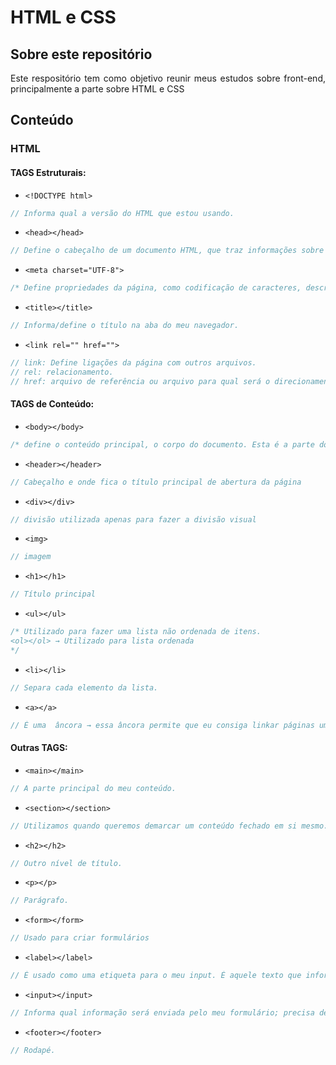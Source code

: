 # HTML e CSS

## Sobre este repositório
<p align="justify">
Este respositório tem como objetivo reunir meus estudos sobre front-end, principalmente a parte sobre HTML e CSS

## Conteúdo
<p align="justify">

### HTML

#### TAGS Estruturais:

- `<!DOCTYPE html>`
```js
// Informa qual a versão do HTML que estou usando.
```

 - `<head></head>`
```js
// Define o cabeçalho de um documento HTML, que traz informações sobre o documento que está sendo aberto. Além de informar ao navegador quais informações quero passar.
```

- `<meta charset="UTF-8">`
```js
/* Define propriedades da página, como codificação de caracteres, descrição da página, autor etc. O charset deixa claro qual o dicionário estamos usando. Neste caso, o UTF-8 é o dicionário que aceita acentuação. */
```

- `<title></title>`
```js
// Informa/define o título na aba do meu navegador.
```

- `<link rel="" href="">`
```js
// link: Define ligações da página com outros arquivos.
// rel: relacionamento.
// href: arquivo de referência ou arquivo para qual será o direcionamento assim que clicar na página
```

#### TAGS de Conteúdo:

- `<body></body>`
```js
/* define o conteúdo principal, o corpo do documento. Esta é a parte do documento HTML que é exibida no navegador. No corpo podem-se definir atributos comuns a toda a página, como cor de fundo, margens, e outras formatações */
```

- `<header></header>`
```js
// Cabeçalho e onde fica o título principal de abertura da página
```

- `<div></div>`
```js
// divisão utilizada apenas para fazer a divisão visual
```

- `<img>`
```js
// imagem
```

- `<h1></h1>`
```js
// Título principal
```


- `<ul></ul>`
```js
/* Utilizado para fazer uma lista não ordenada de itens. 
<ol></ol> → Utilizado para lista ordenada
*/
```

- `<li></li>`
```js
// Separa cada elemento da lista.
```

- `<a></a>`
```js
// É uma  âncora → essa âncora permite que eu consiga linkar páginas umas com as outras.
```

#### Outras TAGS:

- `<main></main>`
```js
// A parte principal do meu conteúdo. 
```

- `<section></section>`
```js
// Utilizamos quando queremos demarcar um conteúdo fechado em si mesmo. 
```

- `<h2></h2>`
```js
// Outro nível de título.
```

- `<p></p>`
```js
// Parágrafo.
```

- `<form></form>`
```js
// Usado para criar formulários
```

- `<label></label>`
```js
// É usado como uma etiqueta para o meu input. É aquele texto que informa para o que serve aquele campo de entrada(input)
```

- `<input></input>`
```js
// Informa qual informação será enviada pelo meu formulário; precisa de um type e um id.
```

- `<footer></footer>`
```js
// Rodapé.
```



